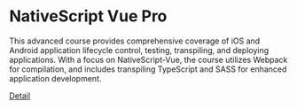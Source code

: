 # NativeScript Vue Pro

This advanced course provides comprehensive coverage of iOS and Android application lifecycle control, testing, transpiling, and deploying applications. With a focus on NativeScript-Vue, the course utilizes Webpack for compilation, and includes transpiling TypeScript and SASS for enhanced application development. 

[Detail](https://eduitfree.com/courses/nativescript-vue-pro)